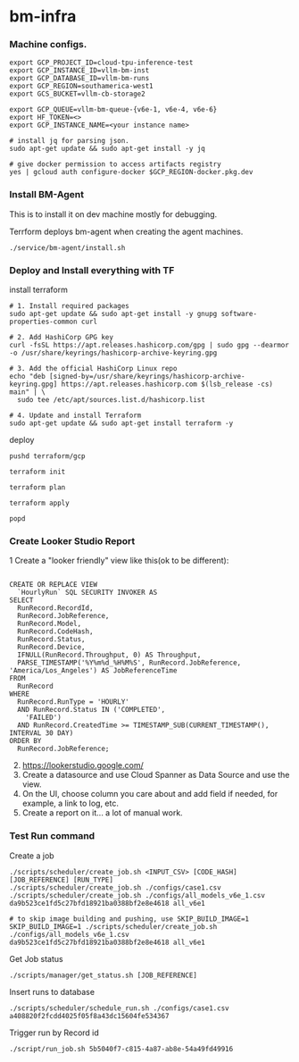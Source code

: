 # bm-infra

### Machine configs.

```
export GCP_PROJECT_ID=cloud-tpu-inference-test
export GCP_INSTANCE_ID=vllm-bm-inst
export GCP_DATABASE_ID=vllm-bm-runs
export GCP_REGION=southamerica-west1
export GCS_BUCKET=vllm-cb-storage2

export GCP_QUEUE=vllm-bm-queue-{v6e-1, v6e-4, v6e-6}
export HF_TOKEN=<>
export GCP_INSTANCE_NAME=<your instance name>

# install jq for parsing json.
sudo apt-get update && sudo apt-get install -y jq

# give docker permission to access artifacts registry
yes | gcloud auth configure-docker $GCP_REGION-docker.pkg.dev

```

### Install BM-Agent

This is to install it on dev machine mostly for debugging. 

Terrform deploys bm-agent when creating the agent machines.

```
./service/bm-agent/install.sh 
```

### Deploy and Install everything with TF

install terraform

```
# 1. Install required packages
sudo apt-get update && sudo apt-get install -y gnupg software-properties-common curl

# 2. Add HashiCorp GPG key
curl -fsSL https://apt.releases.hashicorp.com/gpg | sudo gpg --dearmor -o /usr/share/keyrings/hashicorp-archive-keyring.gpg

# 3. Add the official HashiCorp Linux repo
echo "deb [signed-by=/usr/share/keyrings/hashicorp-archive-keyring.gpg] https://apt.releases.hashicorp.com $(lsb_release -cs) main" | \
  sudo tee /etc/apt/sources.list.d/hashicorp.list

# 4. Update and install Terraform
sudo apt-get update && sudo apt-get install terraform -y
```

deploy

```
pushd terraform/gcp

terraform init

terraform plan

terraform apply

popd
```

### Create Looker Studio Report

1   Create a "looker friendly" view like this(ok to be different): 

```

CREATE OR REPLACE VIEW
  `HourlyRun` SQL SECURITY INVOKER AS
SELECT
  RunRecord.RecordId,
  RunRecord.JobReference,
  RunRecord.Model,
  RunRecord.CodeHash,
  RunRecord.Status,
  RunRecord.Device,
  IFNULL(RunRecord.Throughput, 0) AS Throughput, 
  PARSE_TIMESTAMP('%Y%m%d_%H%M%S', RunRecord.JobReference, 'America/Los_Angeles') AS JobReferenceTime
FROM
  RunRecord
WHERE
  RunRecord.RunType = 'HOURLY'
  AND RunRecord.Status IN ('COMPLETED',
    'FAILED')
  AND RunRecord.CreatedTime >= TIMESTAMP_SUB(CURRENT_TIMESTAMP(), INTERVAL 30 DAY)
ORDER BY
  RunRecord.JobReference;

```

2.  https://lookerstudio.google.com/
3.  Create a datasource and use Cloud Spanner as Data Source and use the view.
4.  On the UI, choose column you care about and add field if needed, for example, a link to log, etc.
5.  Create a report on it... a lot of manual work.

### Test Run command

Create a job

```
./scripts/scheduler/create_job.sh <INPUT_CSV> [CODE_HASH] [JOB_REFERENCE] [RUN_TYPE]
./scripts/scheduler/create_job.sh ./configs/case1.csv
./scripts/scheduler/create_job.sh ./configs/all_models_v6e_1.csv da9b523ce1fd5c27bfd18921ba0388bf2e8e4618 all_v6e1

# to skip image building and pushing, use SKIP_BUILD_IMAGE=1
SKIP_BUILD_IMAGE=1 ./scripts/scheduler/create_job.sh ./configs/all_models_v6e_1.csv da9b523ce1fd5c27bfd18921ba0388bf2e8e4618 all_v6e1
```

Get Job status

```
./scripts/manager/get_status.sh [JOB_REFERENCE]

```

Insert runs to database

```
./scripts/scheduler/schedule_run.sh ./configs/case1.csv a408820f2fcdd4025f05f8a43dc15604fe534367
```

Trigger run by Record id

```
./script/run_job.sh 5b5040f7-c815-4a87-ab8e-54a49fd49916
```

